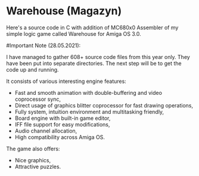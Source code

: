 # Warehouse (Magazyn)

Here's a source code in C with addition of MC680x0 Assembler of my simple logic game called 
Warehouse for Amiga OS 3.0.

#Important Note (28.05.2021):

I have managed to gather 608+ source code files from this year only.
They have been put into separate directories. The next step will be to 
get the code up and running.

It consists of various interesting engine features:
- Fast and smooth animation with double-buffering and video coprocessor sync,
- Direct usage of graphics blitter coprocessor for fast drawing operations,
- Fully system, intuition environment and multitasking friendly,
- Board engine with built-in game editor,
- IFF file support for easy modifications,
- Audio channel allocation,
- High compatibility across Amiga OS.

The game also offers:
- Nice graphics,
- Attractive puzzles.
